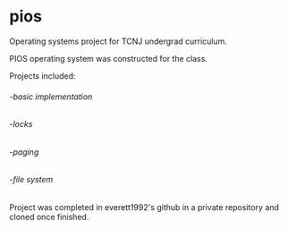 pios
====

Operating systems project for TCNJ undergrad curriculum.

PIOS operating system was constructed for the class.

Projects included: 
######  -basic implementation
######  -locks
######  -paging
######  -file system

Project was completed in everett1992's github in a private repository and cloned once finished.
